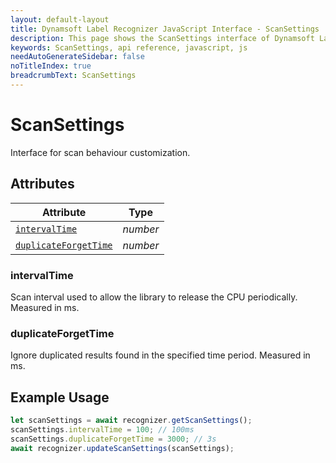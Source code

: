 ```yaml
---
layout: default-layout
title: Dynamsoft Label Recognizer JavaScript Interface - ScanSettings
description: This page shows the ScanSettings interface of Dynamsoft Label Recognizer for JavaScript.
keywords: ScanSettings, api reference, javascript, js
needAutoGenerateSidebar: false
noTitleIndex: true
breadcrumbText: ScanSettings
---
```


# ScanSettings

Interface for scan behaviour customization.

## Attributes

| Attribute | Type | 
|---------- | ---- | 
| [ `intervalTime` ](#intervaltime) | *number* |
| [ `duplicateForgetTime` ](#duplicateforgettime) | *number* |

### intervalTime

Scan interval used to allow the library to release the CPU periodically. Measured in ms.

### duplicateForgetTime

Ignore duplicated results found in the specified time period. Measured in ms.

## Example Usage

```js
let scanSettings = await recognizer.getScanSettings();
scanSettings.intervalTime = 100; // 100ms
scanSettings.duplicateForgetTime = 3000; // 3s
await recognizer.updateScanSettings(scanSettings);
```

